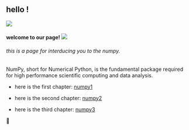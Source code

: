## hello !

<img src="https://img.icons8.com/office/48/000000/user-group-woman-woman.png">

#### welcome to our page! <img src="https://img.icons8.com/color/48/000000/smiling-face-with-heart.png">

###### this is a page for interducing you to the numpy.

NumPy, short for Numerical Python, is the fundamental package required for high performance scientific computing and data analysis.

* here is the first chapter:
[numpy1](https://github.com/jamhiri/numpy/blob/master/NumPy%201.ipynb)

* here is the second chapter:
[numpy2](https://github.com/jamhiri/numpy/blob/master/NumPy%202.ipynb)

* here is the third chapter:
[numpy3](https://github.com/jamhiri/numpy/blob/master/NumPy%203.ipynb)




🙏
